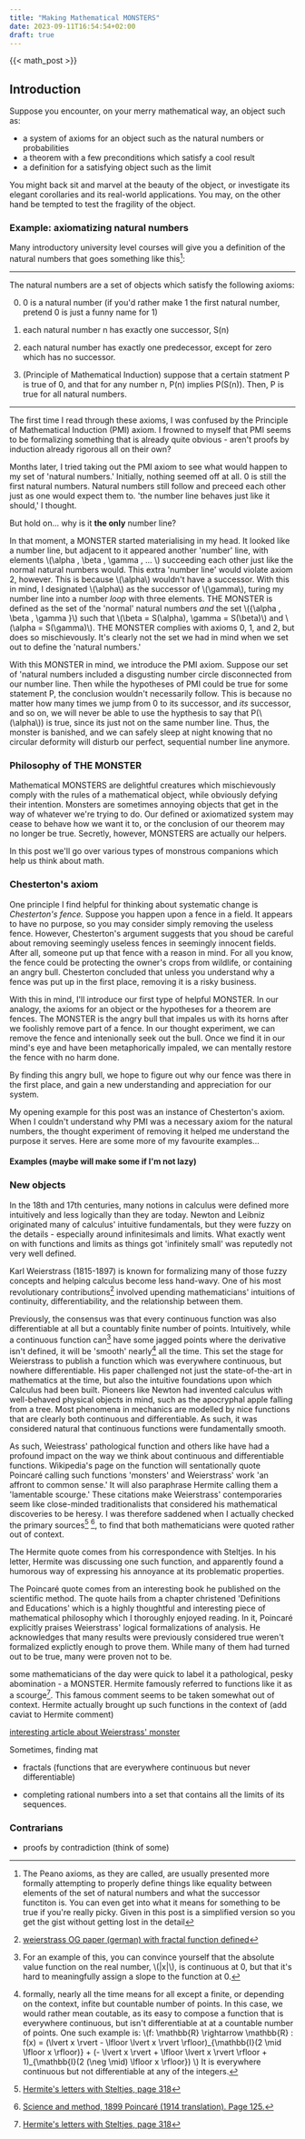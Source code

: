 ```yaml
---
title: "Making Mathematical MONSTERS"
date: 2023-09-11T16:54:54+02:00
draft: true
---
```

{{< math_post >}}

## Introduction

Suppose you encounter, on your merry mathematical way, an object such as:
- a system of axioms for an object such as the natural numbers or probabilities
- a theorem with a few preconditions which satisfy a cool result
- a definition for a satisfying object such as the limit 

You might back sit and marvel at the beauty of the object, or investigate its elegant corollaries and its real-world applications. You may, on the other hand be tempted to test the fragility of the object.

### Example: axiomatizing natural numbers

Many introductory university level courses will give you a definition of the natural numbers that goes something like this[^1]:

____

The natural numbers are a set of objects which satisfy the following axioms:

0. 0 is a natural number (if you'd rather make 1 the first natural number, pretend 0 is just a funny name for 1)

1. each natural number n has exactly one successor, S(n)

2. each natural number has exactly one predecessor, except for zero which has no successor.

3. (Principle of Mathematical Induction) suppose that a certain statment P is true of 0, and that for any number n, P(n) implies P(S(n)). Then, P is true for all natural numbers.

____

The first time I read through these axioms, I was confused by the Principle of Mathematical Induction (PMI) axiom. I frowned to myself that PMI seems to be formalizing something that is already quite obvious - aren't proofs by induction already rigorous all on their own?

Months later, I tried taking out the PMI axiom to see what would happen to my set of
'natural numbers.' Initially, nothing seemed off at all. 0 is still the first natural numbers. Natural numbers still follow and preceed each other just as one would expect them to. 'the number line behaves just like it should,' I thought. 

But hold on... why is it **the only** number line?
 
In that moment, a MONSTER started materialising in my head. It looked like a number line, but adjacent to it appeared another 'number' line, with elements \\(\alpha , \beta , \gamma , ... \\) succeeding each other just like the normal natural numbers would. This extra 'number line' would violate axiom 2, however. This is because \\(\alpha\\) wouldn't have a successor. With this in mind, I designated \\(\alpha\\) as the successor of \\(\gamma\\), turing my number line into a number *loop* with three elements. THE MONSTER is defined as the set of the 'normal' natural numbers *and* the set \\(\{\alpha , \beta , \gamma \}\\) such that \\(\beta = S(\alpha), \gamma = S(\beta)\\) and \\(\alpha = S(\gamma)\\). THE MONSTER complies with axioms 0, 1, and 2, but does so mischievously. It's clearly not the set we had in mind when we set out to define the 'natural numbers.'

With this MONSTER in mind, we introduce the PMI axiom. Suppose our set of 'natural numbers included a disgusting number circle disconnected from our number line. Then while the hypotheses of PMI could be true for some statement P, the conclusion wouldn't necessarily follow. This is because no matter how many times we jump from 0 to its successor, and *its* successor, and so on, we will never be able to use the hypthesis to say that P(\\(\alpha\\)) is true, since its just not on the same number line. Thus, the monster is banished, and we can safely sleep at night knowing that no circular deformity will disturb our perfect, sequential number line anymore.

### Philosophy of THE MONSTER

Mathematical MONSTERS are delightful creatures which mischievously comply with the rules of a mathematical object, while obviously defying their intention. Monsters are sometimes annoying objects that get in the way of whatever we're trying to do. Our defined or axiomatized system may cease to behave how we want it to, or the conclusion of our theorem may no longer be true. Secretly, however, MONSTERS are actually our helpers. 

<!--- 
When I couldn't understand why the induction axiom was needed for the natural numbers, removing it birthed a MONSTER which helped me realize why the axiom was there in the first place. 
-->

In this post we'll go over various types of monstrous companions which help us think about math.

### Chesterton's axiom

One principle I find helpful for thinking about systematic change is *Chesterton's fence.* Suppose you happen upon a fence in a field. It appears to have no purpose, so you may consider simply removing the useless fence. However, Chesterton's argument suggests that you shoud be careful about removing seemingly useless fences in seemingly innocent fields. After all, someone put up that fence with a reason in mind. For all you know, the fence could be protecting the owner's crops from wildlife, or containing an angry bull. Chesterton concluded that unless you understand why a fence was put up in the first place, removing it is a risky business.

With this in mind, I'll introduce our first type of helpful MONSTER. In our analogy, the axioms for an object or the hypotheses for a theorem are fences. The MONSTER is the angry bull that impales us with its horns after we foolishly remove part of a fence. In our thought experiment, we can remove the fence and intenionally seek out the bull. Once we find it in our mind's eye and have been metaphorically impaled, we can mentally restore the fence with no harm done.

By finding this angry bull, we hope to figure out why our fence was there in the first place, and gain a new understanding and appreciation for our system.

My opening example for this post was an instance of Chesterton's axiom. When I couldn't understand why PMI was a necessary axiom for the natural numbers, the thought experiment of removing it helped me understand the purpose it serves. Here are some more of my favourite examples...

#### Examples (maybe will make some if I'm not lazy)



### New objects

In the 18th and 17th centuries, many notions in calculus were defined more intuitively and less logically than they are today. Newton and Leibniz originated many of calculus' intuitive fundamentals, but they were fuzzy on the details - especially around infinitesimals and limits. What exactly went on with functions and limits as things got 'infinitely small' was reputedly not very well defined. 

Karl Weierstrass (1815-1897) is known for formalizing many of those fuzzy concepts and helping calculus become less hand-wavy. One of his most revolutionary contributions[^7] involved upending mathematicians' intuitions of continuity, differentiability, and the relationship between them. 

Previously, the consensus was that every continuous function was also differentiable at all but a countably finite number of points. Intuitively, while a continuous function can[^2] have some jagged points where the derivative isn't defined, it will be 'smooth' nearly[^4] all the time. This set the stage for Weierstrass to publish a function which was everywhere continuous, but nowhere differentiable. His paper challenged not just the state-of-the-art in mathematics at the time, but also the intuitive foundations upon which Calculus had been built. Pioneers like Newton had invented calculus with well-behaved physical objects in mind, such as the apocryphal apple falling from a tree. Most phenomena in mechanics are modelled by nice functions that are clearly both continuous and differentiable. As such, it was considered natural that continuous functions were fundamentally smooth. 

As such, Weiestrass' pathological function and others like have had a profound impact on the way we think about continuous and differentiable functions. Wikipedia's page on the function will sentationally quote Poincaré calling such functions 'monsters' and Weierstrass' work 'an affront to common sense.' It will also paraphrase Hermite calling them a 'lamentable scourge.' These citations make Weierstrass' contemporaries seem like close-minded traditionalists that considered his mathematical discoveries to be heresy. I was therefore saddened when I actually checked the primary sources[^5] [^6], to find that both mathematicians were quoted rather out of context. 

The Hermite quote comes from his correspondence with Steltjes. In his letter, Hermite was discussing one such function, and apparently found a humorous way of expressing his annoyance at its problematic properties. 

The Poincaré quote comes from an interesting book he published on the scientific method. The quote hails from a chapter christened 'Definitions and Educations' which is a highly thoughtful and interesting piece of mathematical philosophy which I thoroughly enjoyed reading. In it, Poincaré explicitly praises Weierstrass' logical formalizations of analysis. He acknowledges that many results were previously considered true weren't formalized explictly enough to prove them. While many of them had turned out to be true, many were proven not to be. 

some mathematicians of the day were quick to label it a pathological, pesky abomination - a MONSTER. Hermite famously referred to functions like it as a scourge[^5]. This famous comment seems to be taken somewhat out of context. Hermite actually brought up such functions in the context of 
(add caviat to Hermite comment)

[interesting article about Weierstrass' monster](https://nautil.us/maths-beautiful-monsters-234859/)





Sometimes, finding mat

- fractals (functions that are everywhere continuous but never differentiable)

- completing rational numbers into a set that contains all the limits of its sequences.

### Contrarians

- proofs by contradiction (think of some)

[^1]: The Peano axioms, as they are called, are usually presented more formally attempting to properly define things like equality between elements of the set of natural numbers and what the successor functiton is. You can even get into what it means for something to be true if you're really picky. Given in this post is a simplified version so you get the gist without getting lost in the detail

[^2]: For an example of this, you can convince yourself that the absolute value function on the real number, \\(|x|\\), is continuous at 0, but that it's hard to meaningfully assign a slope to the function at 0.


[^4]: formally, nearly all the time means for all except a finite, or depending on the context, infite but countable number of points. In this case, we would rather mean coutable, as its easy to compose a function that is everywhere continuous, but isn't differentiable at at a countable number of points. One such example is: \\(f: \mathbb{R} \rightarrow \mathbb{R} : f(x) = (\lvert x \rvert - \lfloor \lvert x \rvert \rfloor)\_{\mathbb{I}(2 \mid \lfloor x \rfloor)} +  (- \lvert x \rvert + \lfloor \lvert x \rvert \rfloor + 1)\_{\mathbb{I}(2 (\neg \mid) \lfloor x \rfloor}) \\) It is everywhere continuous but not differentiable at any of the integers.


[^5]: [Hermite's letters with Steltjes, page 318](https://archive.org/details/correspondanced01bourgoog/page/n335/mode/2up)

[^6]: [Science and method, 1899 Poincaré (1914 translation). Page 125.](https://archive.org/details/b21974123/page/124/mode/2up)

[^7]: [weierstrass OG paper (german) with fractal function defined](https://books.google.com/books?id=1FhtAAAAMAAJ&pg=PA71)